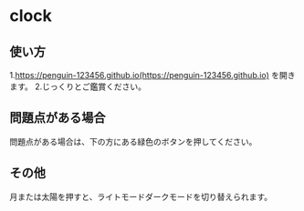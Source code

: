 # clock
## 使い方
1.https://penguin-123456.github.io(https://penguin-123456.github.io) を開きます。
2.じっくりとご鑑賞ください。
## 問題点がある場合
問題点がある場合は、下の方にある緑色のボタンを押してください。
## その他
月または太陽を押すと、ライトモードダークモードを切り替えられます。
